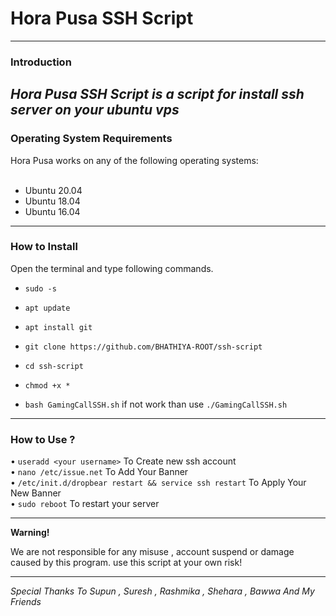 
# Hora Pusa SSH Script

------------------------------------------------------------------------

### Introduction

*Hora Pusa SSH Script is a script for install ssh server on your ubuntu vps*
------------------------------------------------------------------------

### Operating System Requirements

Hora Pusa works on any of the following operating systems:<br>
<br>
* Ubuntu 20.04<br>
* Ubuntu 18.04<br>
* Ubuntu 16.04<br>
------------------------------------------------------------------------

### How to Install

Open the terminal and type following commands.

* `sudo -s`

* `apt update`

* `apt install git`

* `git clone https://github.com/BHATHIYA-ROOT/ssh-script`

* `cd ssh-script`

* `chmod +x *`

* `bash GamingCallSSH.sh` if not work than use `./GamingCallSSH.sh`

------------------------------------------------------------------------

### How to Use ?

• `useradd <your username>` To Create new ssh account
<br/>
• `nano /etc/issue.net` To Add Your Banner
<br/>
• `/etc/init.d/dropbear restart && service ssh restart` To Apply Your New Banner
<br/>
• `sudo reboot` To restart your server 
<br/>

------------------------------------------------------------------------

**Warning!**

We are not responsible for any misuse , account suspend or damage caused by this program. use this script at your own risk!


------------------------------------------------------------------------

*Special Thanks To Supun , Suresh , Rashmika , Shehara , Bawwa And My Friends*
